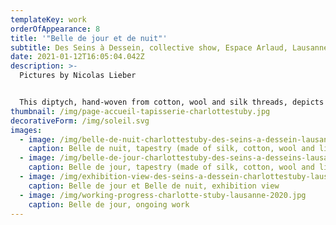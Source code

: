 ```yaml
---
templateKey: work
orderOfAppearance: 8
title: '"Belle de jour et de nuit"'
subtitle: Des Seins à Dessein, collective show, Espace Arlaud, Lausanne (CH), Autumn 2020
date: 2021-01-12T16:05:04.042Z
description: >-
  Pictures by Nicolas Lieber


  This diptych, hand-woven from cotton, wool and silk threads, depicts two statues planted in an imaginary setting. Nailed to their pedestals, they seem to belong to no age, as if abandoned. Yet they are anything but inert. Like two idols, referring to the female body as an object exposed to the gaze, they come to life in a rumbling, disquieting landscape, but with vibrant colors that incite dreamlike adventure. They occupy a space all their own, under the midday and sunset sun. In a symbolic gesture of self-palpation, these two sculptures do more than recall the strict medical gesture of prevention and screening: they invite us on a journey. They also offer a gateway to self-exploration, to the knowledge - and reappropriation - of one's own body. Their swaying arms, swaying in a contrast of colors, encourage us to look inward, sometimes uncertainly. Touching, palpating, kneading, smelling and feeling to create, recreate, blossom and enjoy life. (A.S.) Pictures by Nicolas Lieber
thumbnail: /img/page-accueil-tapisserie-charlottestuby.jpg
decorativeForm: /img/soleil.svg
images:
  - image: /img/belle-de-nuit-charlottestuby-des-seins-a-dessein-lausanne-2020.jpg
    caption: Belle de nuit, tapestry (made of silk, cotton, wool and linen) 54x38cm
  - image: /img/belle-de-jour-charlottestuby-des-seins-a-desseins-lausanne-2020.jpg
    caption: Belle de jour, tapestry (made of silk, cotton, wool and linen) 54x38cm
  - image: /img/exhibition-view-des-seins-a-dessein-charlottestuby-lausanne-2020.jpg
    caption: Belle de jour et Belle de nuit, exhibition view
  - image: /img/working-progress-charlotte-stuby-lausanne-2020.jpg
    caption: Belle de jour, ongoing work
---
```

